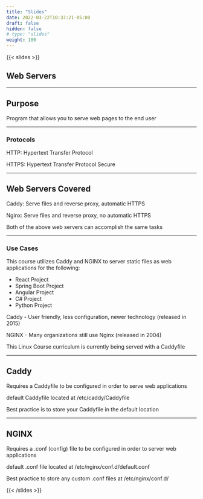 ```yaml
---
title: "Slides"
date: 2022-03-22T10:37:21-05:00
draft: false
hidden: false
# type: "slides"
weight: 100
---
```


{{< slides >}}

## Web Servers

---

## Purpose

Program that allows you to serve web pages to the end user
___

### Protocols

HTTP: Hypertext Transfer Protocol

HTTPS: Hypertext Transfer Protocol Secure

---

## Web Servers Covered

Caddy: Serve files and reverse proxy, automatic HTTPS

Nginx: Serve files and reverse proxy, no automatic HTTPS

Both of the above web servers can accomplish the same tasks
___

### Use Cases

This course utilizes Caddy and NGINX to server static files as web applications for the following:

- React Project
- Spring Boot Project
- Angular Project
- C# Project
- Python Project

Caddy - User friendly, less configuration, newer technology (released in 2015)

NGINX - Many organizations still use Nginx (released in 2004)

This Linux Course curriculum is currently being served with a Caddyfile

---

## Caddy

Requires a Caddyfile to be configured in order to serve web applications

default Caddyfile located at /etc/caddy/Caddyfile

Best practice is to store your Caddyfile in the default location

---

## NGINX

Requires a .conf (config) file to be configured in order to server web applications

default .conf file located at /etc/nginx/conf.d/default.conf

Best practice to store any custom .conf files at /etc/nginx/conf.d/

{{< /slides >}}